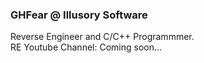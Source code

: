 ### GHFear @ Illusory Software
Reverse Engineer and C/C++ Programmmer. <br>
RE Youtube Channel: Coming soon... <br>

